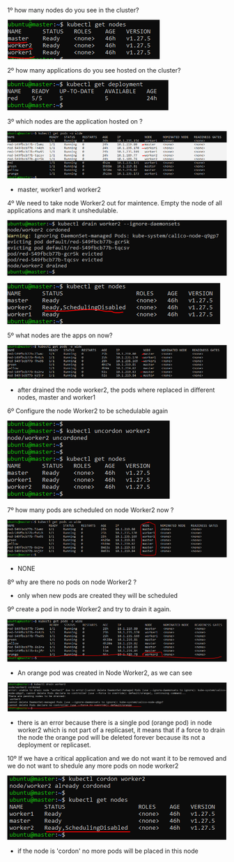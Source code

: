 1º how many nodes do you see in the cluster?

![Alt Text](/00-images/clusterMaintenance/upgrade.PNG)

2º how many applications do you see hosted on the cluster?

![Alt Text](/00-images/clusterMaintenance/upgrade1.PNG)

3º which nodes are the application hosted on ?

![Alt Text](/00-images/clusterMaintenance/upgrade2.PNG)
- master, worker1 and worker2

4º We need to take node Worker2 out for maintence. Empty the node of all applications and mark it unshedulable.

![Alt Text](/00-images/clusterMaintenance/upgrade3.PNG)

![Alt Text](/00-images/clusterMaintenance/upgrade5.PNG)

5º what nodes are the apps on now?

![Alt Text](/00-images/clusterMaintenance/upgrade4.PNG)
- after drained the node worker2, the pods where replaced in different nodes, master and worker1

6º Configure the node Worker2 to be schedulable again

![Alt Text](/00-images/clusterMaintenance/upgrade6.PNG)

7º how many pods are scheduled on node Worker2 now ?

![Alt Text](/00-images/clusterMaintenance/upgrade7.PNG)
- NONE

8º why are there no pods on node Worker2 ?
- only when new pods are created they will be scheduled

9º create a pod in node Worker2 and try to drain it again.

![Alt Text](/00-images/clusterMaintenance/upgrade8.PNG)
- An orange pod was created in Node Worker2, as we can see

![Alt Text](/00-images/clusterMaintenance/upgrade9.PNG)
- there is an error because there is a single pod (orange pod) in node worker2 which is not part of a replicaset, it means that if a force to drain the node the orange pod will be deleted forever because its not a deployment or replicaset.

10º If we have a critical application and we do not want it to be removed and we do not want to shedule any more pods on node worker2

![Alt Text](/00-images/clusterMaintenance/upgrade10.PNG)
- if the node is 'cordon' no more pods will be placed in this node

